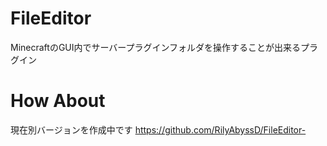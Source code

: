# FileEditor
MinecraftのGUI内でサーバープラグインフォルダを操作することが出来るプラグイン

# How About
現在別バージョンを作成中です
https://github.com/RilyAbyssD/FileEditor-
